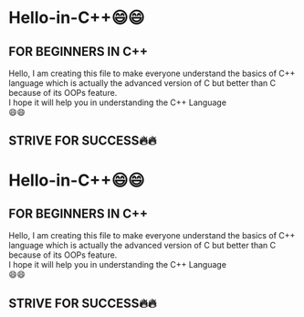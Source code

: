 # Hello-in-C++😄😄 
<h2>FOR BEGINNERS IN C++</h2>
Hello, I am creating this file to make everyone understand the basics of C++ language which is actually the advanced version of C but better than C because of its OOPs feature.
<br>I hope it will help you in understanding the C++ Language<br>😄😄 
<h2>STRIVE FOR SUCCESS🔥🔥</h2>



# Hello-in-C++😄😄 
<h2>FOR BEGINNERS IN C++</h2>
Hello, I am creating this file to make everyone understand the basics of C++ language which is actually the advanced version of C but better than C because of its OOPs feature.
<br>I hope it will help you in understanding the C++ Language<br>😄😄 
<h2>STRIVE FOR SUCCESS🔥🔥</h2>


